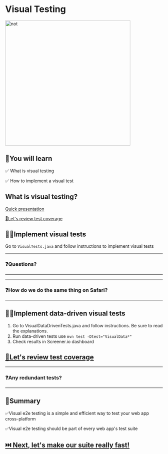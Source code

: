 # Visual Testing

<img src="https://media.giphy.com/media/7FgWADQObRHVioHfVd/giphy.gif" alt="not" width="400"/>

## 🧠You will learn

✅ What is visual testing

✅ How to implement a visual test

## What is visual testing?

[Quick presentation](https://docs.google.com/presentation/d/13jYXXoKb36aFt1HLnNnAmsPqw9yaFhVrB4iFH_5_WkI/edit#slide=id.gcc181d5a54_0_21)

[🧪Let's review test coverage](TEST-STRATEGY.MD)

## 🏋️‍♀Implement visual tests

Go to `VisualTests.java` and follow instructions to implement visual tests

---

### ❓Questions?

---

---

### ❓How do we do the same thing on Safari?

---

## 🏋️‍♀Implement data-driven visual tests

1. Go to VisualDataDrivenTests.java and follow instructions. Be sure to read the explanations.
2. Run data-driven tests use `mvn test -Dtest="VisualData*"`
3. Check results in Screener.io dashboard

## [🧪Let's review test coverage](TEST-STRATEGY.MD)

---

### ❓Any redundant tests?

---

## 📝Summary

✅Visual e2e testing is a simple and efficient way to test your web app cross-platform

✅Visual e2e testing should be part of every web app's test suite

## [⏭️ Next, let's make our suite really fast!](PARALLEL.MD)
